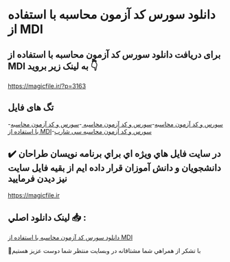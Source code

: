 # دانلود سورس کد آزمون محاسبه با استفاده از MDI

## برای دریافت دانلود سورس کد آزمون محاسبه با استفاده از MDI به لینک زیر بروید 👇

https://magicfile.ir/?p=3163

## تگ های فایل

-[سورس و کد آزمون محاسبه](https://magicfile.ir/product/%d8%b3%d9%88%d8%b1%d8%b3-%d9%88-%da%a9%d8%af%d8%a2%d8%b2%d9%85%d9%88%d9%86-%d9%85%d8%ad%d8%a7%d8%b3%d8%a8%d9%87-%d8%a8%d8%a7-%d8%a7%d8%b3%d8%aa%d9%81%d8%a7%d8%af%d9%87-%d8%a7%d8%b2-mdi/)-[سورس و کد آزمون محاسبه ](https://magicfile.ir/product/%d8%b3%d9%88%d8%b1%d8%b3-%d9%88-%da%a9%d8%af%d8%a2%d8%b2%d9%85%d9%88%d9%86-%d9%85%d8%ad%d8%a7%d8%b3%d8%a8%d9%87-%d8%a8%d8%a7-%d8%a7%d8%b3%d8%aa%d9%81%d8%a7%d8%af%d9%87-%d8%a7%d8%b2-mdi/)-[سورس و کد آزمون محاسبه با استفاده از MDI](https://magicfile.ir/product/%d8%b3%d9%88%d8%b1%d8%b3-%d9%88-%da%a9%d8%af%d8%a2%d8%b2%d9%85%d9%88%d9%86-%d9%85%d8%ad%d8%a7%d8%b3%d8%a8%d9%87-%d8%a8%d8%a7-%d8%a7%d8%b3%d8%aa%d9%81%d8%a7%d8%af%d9%87-%d8%a7%d8%b2-mdi/)-[سورس و کد آزمون محاسبه سی شارپ](https://magicfile.ir/product/%d8%b3%d9%88%d8%b1%d8%b3-%d9%88-%da%a9%d8%af%d8%a2%d8%b2%d9%85%d9%88%d9%86-%d9%85%d8%ad%d8%a7%d8%b3%d8%a8%d9%87-%d8%a8%d8%a7-%d8%a7%d8%b3%d8%aa%d9%81%d8%a7%d8%af%d9%87-%d8%a7%d8%b2-mdi/)

## ✔️ در سايت فايل هاي ويژه اي براي برنامه نويسان طراحان دانشجويان و دانش آموزان قرار داده ايم از بقيه فايل سايت نيز ديدن فرماييد

https://magicfile.ir


## لينک دانلود اصلي 📥 :

[دانلود سورس کد آزمون محاسبه با استفاده از MDI](https://magicfile.ir/product/%d8%b3%d9%88%d8%b1%d8%b3-%d9%88-%da%a9%d8%af%d8%a2%d8%b2%d9%85%d9%88%d9%86-%d9%85%d8%ad%d8%a7%d8%b3%d8%a8%d9%87-%d8%a8%d8%a7-%d8%a7%d8%b3%d8%aa%d9%81%d8%a7%d8%af%d9%87-%d8%a7%d8%b2-mdi/) 


🙏با تشکر از همراهي شما مشتاقانه در وبسایت منتظر شما دوست عزیز هستیم


